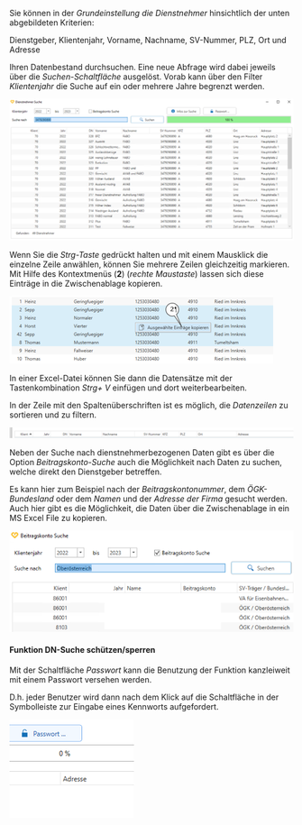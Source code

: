 Sie können in der *Grundeinstellung die Dienstnehmer* hinsichtlich der unten abgebildeten Kriterien:

Dienstgeber, Klientenjahr, Vorname, Nachname, SV-Nummer, PLZ, Ort und Adresse

Ihren Datenbestand durchsuchen. Eine neue Abfrage wird dabei jeweils über die *Suchen*-*Schaltfläche* ausgelöst. Vorab kann über den Filter *Klientenjahr* die Suche auf ein oder mehrere Jahre begrenzt werden.

![Image](<img/imageA18.png>)

Wenn Sie die *Strg-Taste* gedrückt halten und mit einem Mausklick die einzelne Zeile anwählen, können Sie mehrere Zeilen gleichzeitig
markieren. Mit Hilfe des Kontextmenüs (**2**) (*rechte Maustaste*) lassen sich diese Einträge in die Zwischenablage kopieren.

![Image](<img/imageA19.png>)

In einer Excel-Datei können Sie dann die Datensätze mit der Tastenkombination *Strg+ V* einfügen und dort weiterbearbeiten.

In der Zeile mit den Spaltenüberschriften ist es möglich, die *Datenzeilen* zu sortieren und zu filtern.

![Image](<img/imageA20.png>)

Neben der Suche nach dienstnehmerbezogenen Daten gibt es über die Option *Beitragskonto-Suche* auch die Möglichkeit nach Daten zu suchen, welche direkt den Dienstgeber betreffen.

Es kann hier zum Beispiel nach der *Beitragskontonummer*, dem *ÖGK-Bundesland* oder dem *Namen* und der *Adresse der Firma* gesucht werden. Auch hier gibt es die Möglichkeit, die Daten über die Zwischenablage in ein MS Excel File zu kopieren.

![Image](<img/imageA21.png>)

#### **Funktion DN-Suche schützen/sperren**

Mit der Schaltfläche *Passwort* kann die Benutzung der Funktion kanzleiweit mit einem Passwort versehen werden.

D.h. jeder Benutzer wird dann nach dem Klick auf die Schaltfläche in der Symbolleiste zur Eingabe eines Kennworts aufgefordert.

![Image](<img/imageA22.png>)